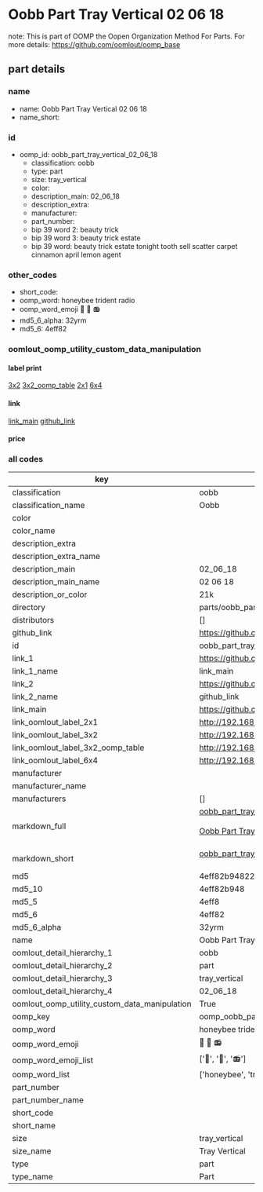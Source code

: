 # Oobb Part Tray Vertical 02 06 18  

note: This is part of OOMP the Oopen Organization Method For Parts. For more details: https://github.com/oomlout/oomp_base

##  part details





### name
* name: Oobb Part Tray Vertical 02 06 18
* name_short: 
### id
* oomp_id: oobb_part_tray_vertical_02_06_18
  * classification: oobb
  * type: part
  * size: tray_vertical
  * color: 
  * description_main: 02_06_18
  * description_extra: 
  * manufacturer: 
  * part_number: 
  * bip 39 word 2: beauty trick
  * bip 39 word 3: beauty trick estate
  * bip 39 word: beauty trick estate tonight tooth sell scatter carpet cinnamon april lemon agent

### other_codes
* short_code: 
* oomp_word: honeybee trident radio
* oomp_word_emoji :honeybee: :trident: :radio:
* md5_6_alpha: 32yrm
* md5_6: 4eff82






### oomlout_oomp_utility_custom_data_manipulation
#### label print
[3x2](http://192.168.1.245:1112/?label=oomp%2032yrm)
[3x2_oomp_table](http://192.168.1.107:1112/?label=oomp%2032yrm)
[2x1](http://192.168.1.242:1112/?label=oomp%2032yrm)
[6x4](http://192.168.1.55:1112/?label=oomp%2032yrm)    

#### link

[link_main](https://github.com/oomlout/oomlout_oomp_current_version_messy/tree/main/parts/oobb_part_tray_vertical_02_06_18) [github_link](https://github.com/oomlout/oomlout_oomp_part_src/tree/main/parts/oobb_part_tray_vertical_02_06_18)                             

#### price







### all codes 
| key | value |  
| --- | --- |  
| classification | oobb |  
| classification_name | Oobb |  
| color |  |  
| color_name |  |  
| description_extra |  |  
| description_extra_name |  |  
| description_main | 02_06_18 |  
| description_main_name | 02 06 18 |  
| description_or_color | 21k |  
| directory | parts/oobb_part_tray_vertical_02_06_18 |  
| distributors | [] |  
| github_link | https://github.com/oomlout/oomlout_oomp_part_src/tree/main/parts/oobb_part_tray_vertical_02_06_18 |  
| id | oobb_part_tray_vertical_02_06_18 |  
| link_1 | https://github.com/oomlout/oomlout_oomp_current_version_messy/tree/main/parts/oobb_part_tray_vertical_02_06_18 |  
| link_1_name | link_main |  
| link_2 | https://github.com/oomlout/oomlout_oomp_part_src/tree/main/parts/oobb_part_tray_vertical_02_06_18 |  
| link_2_name | github_link |  
| link_main | https://github.com/oomlout/oomlout_oomp_current_version_messy/tree/main/parts/oobb_part_tray_vertical_02_06_18 |  
| link_oomlout_label_2x1 | http://192.168.1.242:1112/?label=oomp%2032yrm |  
| link_oomlout_label_3x2 | http://192.168.1.245:1112/?label=oomp%2032yrm |  
| link_oomlout_label_3x2_oomp_table | http://192.168.1.107:1112/?label=oomp%2032yrm |  
| link_oomlout_label_6x4 | http://192.168.1.55:1112/?label=oomp%2032yrm |  
| manufacturer |  |  
| manufacturer_name |  |  
| manufacturers | [] |  
| markdown_full | [oobb_part_tray_vertical_02_06_18](https://github.com/oomlout/oomlout_oomp_current_version_messy/tree/main/parts/oobb_part_tray_vertical_02_06_18)<br>[](https://github.com/oomlout/oomlout_oomp_current_version_messy/tree/main/parts/oobb_part_tray_vertical_02_06_18)<br>[Oobb Part Tray Vertical 02 06 18](https://github.com/oomlout/oomlout_oomp_current_version_messy/tree/main/parts/oobb_part_tray_vertical_02_06_18)<br><br> |  
| markdown_short | [oobb_part_tray_vertical_02_06_18](https://github.com/oomlout/oomlout_oomp_current_version_messy/tree/main/parts/oobb_part_tray_vertical_02_06_18)<br><br> |  
| md5 | 4eff82b94822d80f0df26e489afa189d |  
| md5_10 | 4eff82b948 |  
| md5_5 | 4eff8 |  
| md5_6 | 4eff82 |  
| md5_6_alpha | 32yrm |  
| name | Oobb Part Tray Vertical 02 06 18 |  
| oomlout_detail_hierarchy_1 | oobb |  
| oomlout_detail_hierarchy_2 | part |  
| oomlout_detail_hierarchy_3 | tray_vertical |  
| oomlout_detail_hierarchy_4 | 02_06_18 |  
| oomlout_oomp_utility_custom_data_manipulation | True |  
| oomp_key | oomp_oobb_part_tray_vertical_02_06_18 |  
| oomp_word | honeybee trident radio |  
| oomp_word_emoji | :honeybee: :trident: :radio: |  
| oomp_word_emoji_list | [':honeybee:', ':trident:', ':radio:'] |  
| oomp_word_list | ['honeybee', 'trident', 'radio'] |  
| part_number |  |  
| part_number_name |  |  
| short_code |  |  
| short_name |  |  
| size | tray_vertical |  
| size_name | Tray Vertical |  
| type | part |  
| type_name | Part |  
